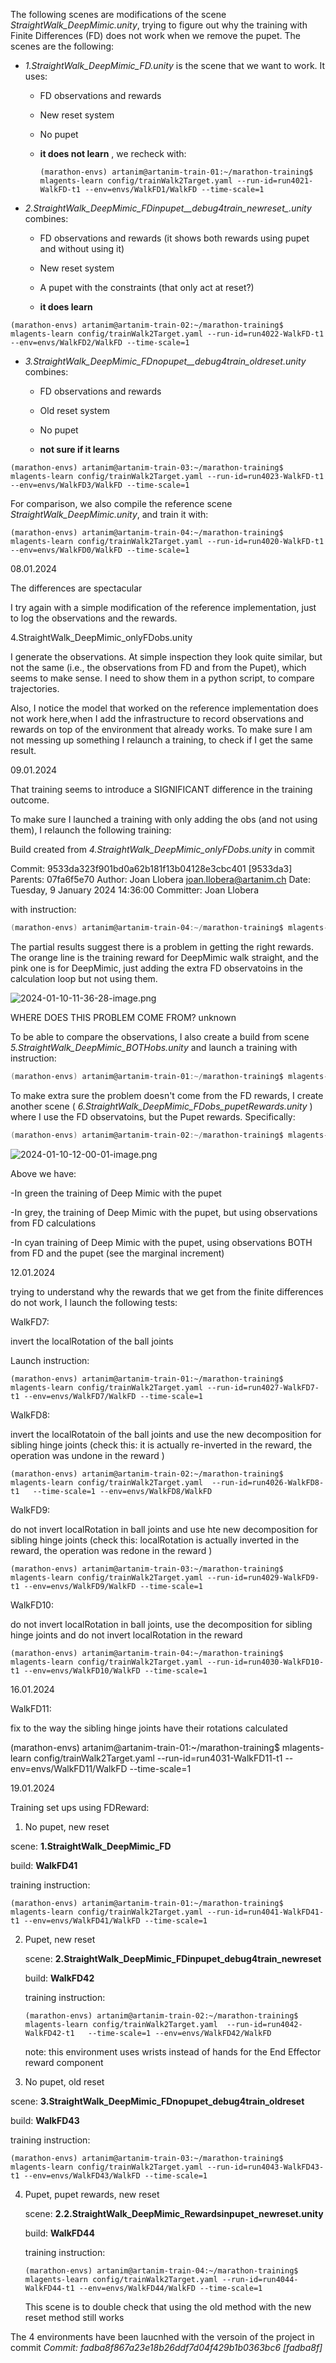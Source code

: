 The following scenes are modifications of the scene *StraightWalk_DeepMimic.unity*, trying to figure out why the training with Finite Differences (FD) does not work when we remove the pupet. The scenes are the following:

- *1.StraightWalk_DeepMimic_FD.unity* is the scene that we want to work. It uses:
  
  - FD observations and rewards
  
  - New reset system
  
  - No pupet
  
  - **it does not learn** , we recheck with:
    
    ```shell
    (marathon-envs) artanim@artanim-train-01:~/marathon-training$ mlagents-learn config/trainWalk2Target.yaml --run-id=run4021-WalkFD-t1 --env=envs/WalkFD1/WalkFD --time-scale=1    
    ```

- *2.StraightWalk_DeepMimic_FDinpupet__debug4train_newreset_.unity* combines:
  
  - FD observations and rewards 
    (it shows both rewards using pupet and without using it)
  
  - New reset system
  
  - A pupet with the constraints (that only act  at reset?)
  
  - **it does learn**

```shell
(marathon-envs) artanim@artanim-train-02:~/marathon-training$  mlagents-learn config/trainWalk2Target.yaml --run-id=run4022-WalkFD-t1 --env=envs/WalkFD2/WalkFD --time-scale=1
```

- *3.StraightWalk_DeepMimic_FDnopupet__debug4train_oldreset.unity* combines:
  
  - FD observations and rewards
  
  - Old reset system
  
  - No pupet
  
  - **not sure if it learns** 

```shell
(marathon-envs) artanim@artanim-train-03:~/marathon-training$ mlagents-learn config/trainWalk2Target.yaml --run-id=run4023-WalkFD-t1 --env=envs/WalkFD3/WalkFD --time-scale=1
```

For comparison, we also compile the reference scene *StraightWalk_DeepMimic.unity*, and train it with:

```shell
(marathon-envs) artanim@artanim-train-04:~/marathon-training$ mlagents-learn config/trainWalk2Target.yaml --run-id=run4020-WalkFD-t1 --env=envs/WalkFD0/WalkFD --time-scale=1
```

08.01.2024

The differences are spectacular

I try again with a simple modification of the reference implementation, just to log the observations and the rewards.

4.StraightWalk_DeepMimic_onlyFDobs.unity

I generate the observations. At simple inspection they look quite similar, but not the same (i.e., the observations from FD and from the Pupet), which seems to make sense. I need to show them in a python script, to compare trajectories.

Also, I notice the model that worked on the reference implementation does not work here,when I add the infrastructure to record observations and rewards on top of the environment that already works. To make sure I am not messing up something I relaunch a training, to check if I get the same result.

09.01.2024

That training seems to introduce a SIGNIFICANT difference in the training outcome.

To make sure I launched a training with only adding the obs (and not using them), I relaunch the following training:

Build created from *4.StraightWalk_DeepMimic_onlyFDobs.unity* in commit

Commit: 9533da323f901bd0a62b181f13b04128e3cbc401 [9533da3]
Parents: 07fa6f5e70
Author: Joan Llobera <joan.llobera@artanim.ch>
Date: Tuesday, 9 January 2024 14:36:00
Committer: Joan Llobera

with instruction: 

```powershell
(marathon-envs) artanim@artanim-train-04:~/marathon-training$ mlagents-learn config/trainWalk2Target.yaml --run-id=run4024-WalkFD4v2-t3 --env=envs/WalkFD4v2/WalkFD --time-scale=1 
```

The partial results suggest there is a problem in getting the right rewards. The orange line is the training reward for DeepMimic walk straight, and the pink one is for DeepMimic, just adding the extra FD observatoins in the calculation loop but not using them.

![2024-01-10-11-36-28-image.png](.\img\2024-01-10-11-36-28-image.png)

WHERE DOES THIS PROBLEM COME FROM? unknown

To be able to compare the observations, I also create a build  from scene *5.StraightWalk_DeepMimic_BOTHobs.unity* and launch a training with instruction: 

```powershell
(marathon-envs) artanim@artanim-train-01:~/marathon-training$ mlagents-learn config/trainWalk2Target.yaml --run-id=run4025-WalkFD5-t1 --env=envs/WalkFD5/WalkFD --time-scale=1 
```

To make extra sure the problem doesn't come from the FD rewards, I create another scene       ( *6.StraightWalk_DeepMimic_FDobs_pupetRewards.unity* ) where I use the FD observatoins, but the Pupet rewards. Specifically:

```powershell
(marathon-envs) artanim@artanim-train-02:~/marathon-training$ mlagents-learn config/trainWalk2Target.yaml  --run-id=run4026-WalkFD6-t2   --time-scale=1 --env=envs/WalkFD6/WalkFD 
```

![2024-01-10-12-00-01-image.png](.\img\2024-01-10-12-00-01-image.png)

Above we have:

-In green the training of Deep Mimic with the pupet

-In grey, the training of Deep Mimic with the pupet, but using observations from FD calculations

-In cyan training of Deep Mimic with the pupet, using observations BOTH from FD and the pupet (see the marginal increment)

12.01.2024

trying to understand why the rewards that we get from the finite differences do not work, I launch the following tests:

WalkFD7:

invert the localRotation of the ball joints

Launch instruction:

```
(marathon-envs) artanim@artanim-train-01:~/marathon-training$ mlagents-learn config/trainWalk2Target.yaml --run-id=run4027-WalkFD7-t1 --env=envs/WalkFD7/WalkFD --time-scale=1 
```

WalkFD8: 

invert the localRotatoin of the ball joints and use the new decomposition for sibling hinge joints  (check this: it is actually re-inverted in the reward, the operation was undone in the reward )

```shell
(marathon-envs) artanim@artanim-train-02:~/marathon-training$ mlagents-learn config/trainWalk2Target.yaml  --run-id=run4026-WalkFD8-t1   --time-scale=1 --env=envs/WalkFD8/WalkFD 
```

WalkFD9:

do not invert localRotation in ball joints and use hte new decomposition for sibling hinge joints (check this: localRotation is actually inverted in the reward, the operation was redone in the reward )

```shell
(marathon-envs) artanim@artanim-train-03:~/marathon-training$ mlagents-learn config/trainWalk2Target.yaml --run-id=run4029-WalkFD9-t1 --env=envs/WalkFD9/WalkFD --time-scale=1
```

WalkFD10:

do not invert localRotation in ball joints, use the decomposition for sibling  hinge joints and do not invert localRotation in the reward

```
(marathon-envs) artanim@artanim-train-04:~/marathon-training$ mlagents-learn config/trainWalk2Target.yaml --run-id=run4030-WalkFD10-t1 --env=envs/WalkFD10/WalkFD --time-scale=1
```

16.01.2024

WalkFD11:

fix to the way the sibling hinge joints have their rotations calculated

(marathon-envs) artanim@artanim-train-01:~/marathon-training$ mlagents-learn config/trainWalk2Target.yaml --run-id=run4031-WalkFD11-t1 --env=envs/WalkFD11/WalkFD --time-scale=1 





19.01.2024

Training set ups using FDReward:

1. No pupet, new reset

scene: **1.StraightWalk_DeepMimic_FD**

build: **WalkFD41**

training instruction:

```shell
(marathon-envs) artanim@artanim-train-01:~/marathon-training$ mlagents-learn config/trainWalk2Target.yaml --run-id=run4041-WalkFD41-t1 --env=envs/WalkFD41/WalkFD --time-scale=1
```

2. Pupet, new reset
   
   scene: **2.StraightWalk_DeepMimic_FDinpupet_debug4train_newreset**
   
   build: **WalkFD42**
   
   training instruction:
   
   ```shell
   (marathon-envs) artanim@artanim-train-02:~/marathon-training$ mlagents-learn config/trainWalk2Target.yaml  --run-id=run4042-WalkFD42-t1   --time-scale=1 --env=envs/WalkFD42/WalkFD 
   
   ```
   
   note: this environment uses wrists instead of hands for the End Effector reward component

3. No pupet, old reset

scene: **3.StraightWalk_DeepMimic_FDnopupet_debug4train_oldreset**

build: **WalkFD43**

training instruction:

```shell
(marathon-envs) artanim@artanim-train-03:~/marathon-training$ mlagents-learn config/trainWalk2Target.yaml --run-id=run4043-WalkFD43-t1 --env=envs/WalkFD43/WalkFD --time-scale=1

```

4. Pupet, pupet rewards, new reset
   
   scene: **2.2.StraightWalk_DeepMimic_Rewardsinpupet_newreset.unity**
   
   build: **WalkFD44**
   
   training instruction:
   
   ```shell
   (marathon-envs) artanim@artanim-train-04:~/marathon-training$ mlagents-learn config/trainWalk2Target.yaml --run-id=run4044-WalkFD44-t1 --env=envs/WalkFD44/WalkFD --time-scale=1 
   
   ```
   
   This scene is to double check that using the old method with the new reset method still works

The 4 environments have been laucnhed with the versoin of the project in commit *Commit: fadba8f867a23e18b26ddf7d04f429b1b0363bc6 [fadba8f]*
